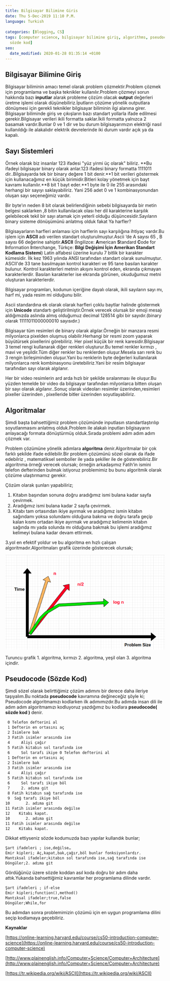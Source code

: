 ```yaml
---
title: Bilgisayar Bilimine Giris
date: Thu 5-Dec-2019 11:10 P.M.
language: Turkish

categories: [Blogging, CS]
tags: [computer science, bilgisayar bilimine giriş, algorithms, pseudocode, algoritma,
  sözde kod]
seo:
  date_modified: 2020-01-28 01:35:14 +0100
---
```


## Bilgisayar Bilimine Giriş

Bilgisayar biliminin amacı temel olarak problem çözmektir.Problem çözmek için programlama ve başka teknikler kullanılır.Problem çözmeyi sorun hakkında bazı **inputlar** alarak probleme çözüm olacak **output** değerleri üretme işlemi olarak düşünebiliriz.İputların çözüme yönelik outputlara dönüşmesi için gerekli teknikler bilgisayar biliminin ilgi alanına girer. Bilgisayar biliminde giriş ve çıkışların  bazı standart yollarla ifade edilmesi gerekir.Bilgisayar verileri ikili formatta saklar.İkili formatta yalnızca 2 basamak vardır.Bunlar 0 ve 1 dir ve bu durum bilgisayarımızın elektriği nasıl kullanıldığı ile alakalıdır elektrik devrelerinde iki durum vardır açık ya da kapalı.


## Sayı Sistemleri

Örnek olarak biz insanlar 123 ifadesi "yüz yirmi üç olarak" biliriz. **Bu ifadeyi bilgisayar binary olarak anlar.123 ifadesi binary formatta 1111011 dir..Bilgisayarda tek bir binary değere 1 bit denir.**1 bit verileri göstermek için kullanacağımız en küçük birimidir.Bitleri kolay yönetmek için bayt kavramı kullanılır.**8 bit 1 bayt eder.**1 byte ile 0 ile 255 arasındaki herhangi bir sayıyı saklayabiliriz. Yani 256 adet 0 ve 1  kombinasyonundan oluşan sayı seçeneğimiz vardır. 

Bir byte’ın neden 8 bit olarak belirlendiğinin sebebi bilgisayarda bir metin belgesi saklarken ,8 bitin kullanılacak olası her dil karakterine karşılık gelebilecek tekil bir sayı atamak için yeterli olduğu düşüncesidir.Sayıların binary sisteme dönüşümünü anlatmış olduk fakat Ya harfler?

Bilgisayarların harfleri anlaması için harflerin sayı karşılığına ihtiyaç vardır.Bu işlem için **ASCII** adı verilen standart oluşturulmuştur.Ascii ‘de A sayısı 65 , B sayısı 66 değerine sahiptir.**ASCII** (İngilizce: **A**merican **S**tandard **C**ode for **I**nformation **I**nterchange, Türkçe: **Bilgi Değişimi İçin Amerikan Standart Kodlama Sistemi**) Latin alfabesi üzerine kurulu 7 bitlik bir karakter kümesidir. İlk kez 1963 yılında ANSI tarafından standart olarak sunulmuştur. 
ASCII'de 33 tane basılmayan kontrol karakteri ve 95 tane basılan karakter bulunur. Kontrol karakterleri metnin akışını kontrol eden, ekranda çıkmayan karakterlerdir. Basılan karakterler ise ekranda görünen, okuduğumuz metni oluşturan karakterlerdir. 

Bilgisayar programları, kodunun içeriğine dayalı olarak, ikili sayıların sayı mı, harf mi, yada resim mi olduğunu bilir.

Ascii standardına ek olarak olarak harfleri çoklu baytlar halinde göstermek için **Unicode** standartı geliştirilmiştir.Örnek verecek olursak bir emoji mesajı aldığımızda aslında almış olduğumuz decimal  128514 gibi bir sayıdır.(binary olarak 11111011000000010 sayısıdır.)

Bilgisayar tüm resimleri de binary olarak algılar.Örneğin bir manzara resmi milyonlarca pixelden oluşmuş olabilir.Herhangi bir resmi zoom yaparak büyütürsek pixellerini görebiliriz.
Her pixel küçük bir renk karesidir.Bilgisayar 3 temel rengi kullanarak diğer renkleri oluşturur.Bu temel renkler kırmızı , mavi ve yeşildir.Tüm diğer renkler bu renklerden oluşur.Mesela sarı renk bu 3 rengin birleşiminden oluşur.Yani bu renklerin byte değerleri kullanılarak milyonlarca renk kombinasyonu üretebiliriz.Yani bir resim bilgisayar tarafından sayı olarak algılanır.

Her bir video resimlerin ard arda hızlı bir şekilde sıralanması ile oluşur.Bu yüzden temelde bir video da bilgisayar tarafından milyonlarca bitten oluşan bir sayı olarak algılanır..Sonuç olarak videoları resimler üzerinden,resimleri pixeller üzerinden , pixelleride bitler üzerinden soyutlayabiliriz.

## Algoritmalar

Şimdi başta bahsettiğimiz problem çözümünde inputlasın standartlaştırılıp soyutlanmasını anlatmış olduk.Problem ile alakalı inputları bilgisayarın anlayacağı formata dönüştürmüş olduk.Sırada problemi adım adım adım çözmek var.

Problem çözümüne yönelik adımlara **algoritma** denir.Algoritmalar bir çok farklı şekilde ifade edilebilir.Bir problem çözümünü sözel olarak da ifade edebilriz , matematiksel semboller ile yada şekiller ile de gösterebiliriz.Bir algoritnma örneği verecek olursak; örneğin arkadaşımız Fatih’in ismini telefon defterinden bulmak istiyoruz problemimiz bu bunu algoritmik olarak çözüme ulaştırmamız gerekir.

Çözüm olarak şunları yapabiliriz;

1. Kitabın başından sonuna doğru aradığımız ismi bulana kadar sayfa çevirmek.
2. Aradığımız ismi bulana kadar 2 sayfa çevirmek.
3. Kitabı tam ortasından ikiye ayırmak ve aradığımız ismin kitabın sağındamı yoksa solundamı olduğuna bakma ve doğru tarafa geçip kalan kısmı ortadan ikiye ayırmak ve aradığımız kelimenin kitabın sağında mı yada solunda mı olduğuna bakmak bu işlemi aradığımız kelimeyi bulana kadar devam ettirmek.

3.yol en efektif yoldur ve bu algoritma en hızlı çalışan algoritmadır.Algoritmaları grafik üzerinde gösterecek olursak;

![Image of algorithms graphic](/assets/img/posts/algorithms.png)

Turuncu grafik 1. algoritma, kırmızı 2. algoritma, yeşil olan 3. algoritma içindir.

## Pseudocode (Sözde Kod)

Şimdi sözel olarak belirttiğimiz çözüm adımını bir derece daha ileriye taşıyalım.Bu noktada **pseudocode** kavramına değineceğiz şöyle ki;
Pseudocode algoritmamızı kodlarken ilk adımımızdır.Bu adımda insan dili ile adım adım algoritmamızı kodluyoruz yazdığımız bu kodlara **pseudocode( sözde kod )** denir.

```
 0 Telefon defterini al
 1 Defterin en ortasını aç
 2 İsimlere bak
 3 Fatih isimler arasında ise
 4     Aliyi çağır
 5 Fatih kitabın sol tarafında ise
 6     Sol tarafı ikiye 0 Telefon defterini al
 1 Defterin en ortasını aç
 2 İsimlere bak
 3 Fatih isimler arasında ise
 4     Aliyi çağır
 5 Fatih kitabın sol tarafında ise
 6     Sol tarafı ikiye böl 
 7     2. adıma git
 8 Fatih kitabın sağ tarafında ise
 9	Sağ tarafı ikiye böl     
10    	 2. adıma git
11 Fatih isimler arasında değilse
12    Kitabı kapat. 
10    	 2. adıma git
11 Fatih isimler arasında değilse
12    Kitabı kapat.

```

Dikkat ettiyseniz sözde kodumuzda bazı yapılar kullandık bunlar;

```
Şart ifadeleri ; ise,değilse…
Emir kipleri; Aç,kapat,bak,çağır,böl bunlar fonksiyonlardır.
Mantıksal ifadeler;kitabın sol tarafında ise,sağ tarafında ise
Döngüler;2. adıma git

```

Gördüğünüz üzere sözde koddan asıl koda doğru bir adım daha attık.Yukarıda bahsettiğimiz kavramlar her programlama dilinde vardır.

```
Şart ifadeleri ; if-else
Emir kipleri;function(),method() 
Mantıksal ifadeler;true,false
Döngüler;While,for
```



Bu adımdan sonra problemimizin çözümü için en uygun programlama dilini seçip kodlamaya geçebiliriz.

**Kaynaklar**

[https://online-learning.harvard.edu/course/cs50-introduction-computer-science](https://online-learning.harvard.edu/course/cs50-introduction-computer-science)

[http://www.plainenglish.info/Computer+Science/Computer+Architecture](http://www.plainenglish.info/Computer+Science/Computer+Architecture)

[https://tr.wikipedia.org/wiki/ASCII](https://tr.wikipedia.org/wiki/ASCII)










